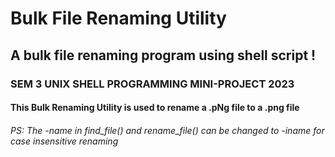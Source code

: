 # Bulk File Renaming Utility

## A bulk file renaming program using shell script !

### SEM 3 UNIX SHELL PROGRAMMING MINI-PROJECT 2023


#### This Bulk Renaming Utility is used to rename a .pNg file to a .png file

###### PS: The -name in find_file() and rename_file() can be changed to -iname for case insensitive renaming